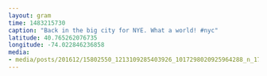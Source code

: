 ```yaml
---
layout: gram
time: 1483215730
caption: "Back in the big city for NYE. What a world! #nyc"
latitude: 40.765262076735
longitude: -74.022846236858
media:
- media/posts/201612/15802550_1213109285403926_1017298020925964288_n_17856616735082711.jpg
---
```


